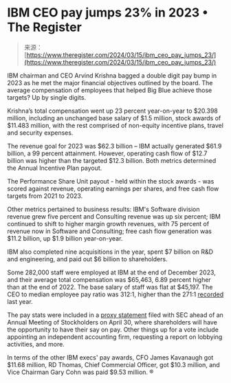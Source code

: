 <!--yml
category: 未分类
date: 2024-05-27 14:59:15
-->

# IBM CEO pay jumps 23% in 2023 • The Register

> 来源：[https://www.theregister.com/2024/03/15/ibm_ceo_pay_jumps_23/](https://www.theregister.com/2024/03/15/ibm_ceo_pay_jumps_23/)

IBM chairman and CEO Arvind Krishna bagged a double digit pay bump in 2023 as he met the major financial objectives outlined by the board. The average compensation of employees that helped Big Blue achieve those targets? Up by single digits.

Krishna’s total compensation went up 23 percent year-on-year to $20.398 million, including an unchanged base salary of $1.5 million, stock awards of $11.483 million, with the rest comprised of non-equity incentive plans, travel and security expenses.

The revenue goal for 2023 was $62.3 billion – IBM actually generated $61.9 billion, a 99 percent attainment. However, operating cash flow of $12.7 billion was higher than the targeted $12.3 billion. Both metrics determined the Annual Incentive Plan payout.

The Performance Share Unit payout - held within the stock awards - was scored against revenue, operating earnings per shares, and free cash flow targets from 2021 to 2023.

Other metrics pertained to business results: IBM's Software division revenue grew five percent and Consulting revenue was up six percent; IBM continued to shift to higher margin growth revenues, with 75 percent of revenue now in Software and Consulting; free cash flow generation was $11.2 billion, up $1.9 billion year-on-year.

IBM also completed nine acquisitions in the year, spent $7 billion on R&D and engineering, and paid out $6 billion to shareholders.

Some 282,000 staff were employed at IBM at the end of December 2023, and their average total compensation was $65,463, 6.89 percent higher than at the end of 2022\. The base salary of staff was flat at $45,197\. The CEO to median employee pay ratio was 312:1, higher than the 271:1 [recorded](https://www.sec.gov/ixviewer/ix.html?doc=/Archives/edgar/data/51143/000110465923029014/tm231774d2_def14a.htm) last year.

The pay stats were included in a [proxy statement](https://www.sec.gov/ixviewer/ix.html?doc=/Archives/edgar/data/0000051143/000110465924032641/tm2329614-d3_def14a.htm) filed with SEC ahead of an Annual Meeting of Stockholders on April 30, where shareholders will have the opportunity to have their say on pay. Other things up for a vote include appointing an independent accounting firm, requesting a report on lobbying activities, and more.

In terms of the other IBM execs' pay awards, CFO James Kavanaugh got $11.68 million, RD Thomas, Chief Commercial Officer, got $10.3 million, and Vice Chairman Gary Cohn was paid $9.53 million. ®